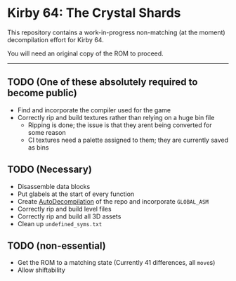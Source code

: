 # Kirby 64: The Crystal Shards

This repository contains a work-in-progress non-matching (at the moment) decompilation effort for Kirby 64.

You will need an original copy of the ROM to proceed.

---

## TODO (One of these absolutely required to become public)
 - Find and incorporate the compiler used for the game
 - Correctly rip and build textures rather than relying on a huge bin file
   - Ripping is done; the issue is that they arent being converted for some reason
   - CI textures need a palette assigned to them; they are currently saved as bins
 
## TODO (Necessary)
 - Disassemble data blocks
 - Put glabels at the start of every function
 - Create [AutoDecompilation](https://github.com/farisawan-2000/auto-decompiler) of the repo and incorporate `GLOBAL_ASM`
 - Correctly rip and build level files
 - Correctly rip and build all 3D assets
 - Clean up `undefined_syms.txt`
 
## TODO (non-essential)
 - Get the ROM to a matching state (Currently 41 differences, all `move`s)
 - Allow shiftability
